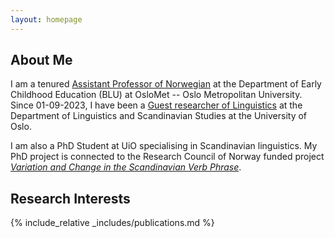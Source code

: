 ```yaml
---
layout: homepage
---
```


## About Me

I am a tenured [Assistant Professor of Norwegian](https://www.oslomet.no/en/about/employee/eiten9710/) at the Department of Early Childhood Education (BLU) at OsloMet -- Oslo Metropolitan University. Since 01-09-2023, I have been a [Guest researcher of Linguistics](https://www.hf.uio.no/iln/english/people/aca/scandinavian-languages/temporary/eirikten/) at the Department of Linguistics and Scandinavian Studies at the University of Oslo.

I am also a PhD Student at UiO specialising in Scandinavian linguistics. My PhD project is connected to the Research Council of Norway funded project [*Variation and Change in the Scandinavian Verb Phrase*](https://www.hf.uio.no/iln/english/research/projects/variation-and-change-in-the-scandinavian-verb-phra/).

## Research Interests

<!--- **Computer Vision:** image recognition, image generation, video captioning
- **Machine Learning:** meta-learning, incremental learning, transfer learning

## News

- **[Feb. 2020]** Our paper about incremental learning is accepted to CVPR 2020. --->

{% include_relative _includes/publications.md %}

<!--- {% include_relative _includes/services.md %} --->
